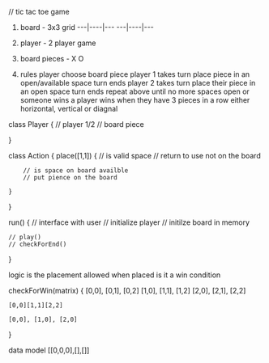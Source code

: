 // tic tac toe game

1. board - 3x3 grid
   ---|----|---
   ---|----|---

2. player - 2 player game

3. board pieces - X O

4. rules
   player choose board piece
   player 1 takes turn
   place piece in an open/available space
   turn ends
   player 2 takes turn
   place their piece in an open space
   turn ends
   repeat above until no more spaces open or someone wins
   a player wins when they have 3 pieces in a row either horizontal, vertical or diagnal

class Player {
// player 1/2
// board piece

}

class Action {
place([1,1]) {
// is valid space
// return to use not on the board

        // is space on board availble
        // put pience on the board

    }

}

run() {
// interface with user
// initialize player
// initilze board in memory

    // play()
    // checkForEnd()

}

logic
is the placement allowed
when placed is it a win condition

checkForWin(matrix) {
[0,0], [0,1], [0,2]
[1,0], [1,1], [1,2]
[2,0], [2,1], [2,2]

    [0,0][1,1][2,2]

    [0,0], [1,0], [2,0]

}

data model
[[0,0,0],[],[]]
